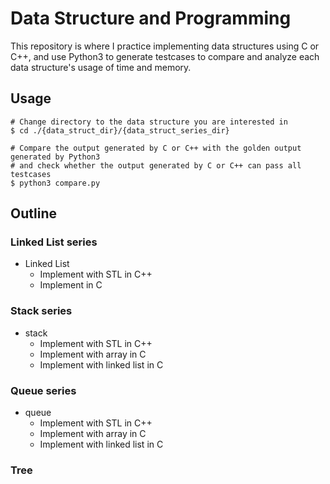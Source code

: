 # Data Structure and Programming
This repository is where I practice implementing data structures using C or C++, and use Python3 to generate testcases to compare and analyze each data structure's usage of time and memory.

## Usage
```shell
# Change directory to the data structure you are interested in
$ cd ./{data_struct_dir}/{data_struct_series_dir}

# Compare the output generated by C or C++ with the golden output generated by Python3
# and check whether the output generated by C or C++ can pass all testcases
$ python3 compare.py
```
## Outline
### Linked List series
* Linked List
    * Implement with STL in C++
    * Implement in C

### Stack series
* stack
    * Implement with STL in C++
    * Implement with array in C
    * Implement with linked list in C

### Queue series
* queue
    * Implement with STL in C++
    * Implement with array in C
    * Implement with linked list in C

### Tree